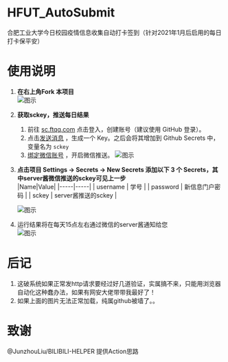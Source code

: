 # HFUT_AutoSubmit
合肥工业大学今日校园疫情信息收集自动打卡签到（针对2021年1月后启用的每日打卡保平安）

# 使用说明

1. **在右上角Fork 本项目**  
   ![图示](https://cdn.jsdelivr.net/gh/qdddz/HFUT_AutoSubmit/docs/imgs/fork.jpg)   
2. **获取sckey，推送每日结果**
   1. 前往 [sc.ftqq.com](http://sc.ftqq.com/3.version) 点击登入，创建账号（建议使用 GitHub 登录）。
   2. 点击[发送消息](http://sc.ftqq.com/?c=code) ，生成一个 Key。之后会将其增加到 Github Secrets 中，变量名为 `sckey`
   3. [绑定微信账号](http://sc.ftqq.com/?c=wechat&a=bind) ，开启微信推送。  ![图示](https://cdn.jsdelivr.net/gh/qdddz/HFUT_AutoSubmit/docs/imgs/serverpush.png)
3. **点击项目 Settings -> Secrets -> New Secrets 添加以下 3 个 Secrets，其中server酱微信推送的sckey可见上一步**     
   |Name|Value|
   |-----|-----|
   | username | 学号 |
   | password | 新信息门户密码 |
   | sckey | server酱推送的sckey |  

   ![图示](https://cdn.jsdelivr.net/gh/qdddz/HFUT_AutoSubmit/docs/imgs/secret.jpg)
4. 运行结果将在每天15点左右通过微信的server酱通知给您  
   ![图示](https://cdn.jsdelivr.net/gh/qdddz/HFUT_AutoSubmit/docs/imgs/result.jpg)

# 后记
1. 这破系统如果正常发http请求要经过好几道验证，实属搞不来，只能用浏览器自动化这种蠢办法，如果有网安大佬带带我最好了！
2. 如果上面的图片无法正常加载，纯属github被墙了。。

# 致谢
@JunzhouLiu/BILIBILI-HELPER 提供Action思路
